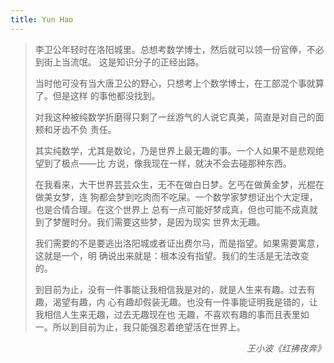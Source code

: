 ```yaml
---
title: Yun Hao
---
```


<blockquote>
李卫公年轻时在洛阳城里。总想考数学博士，然后就可以领一份官俸，不必到街上当流氓。
这是知识分子的正经出路。

当时他可没有当大唐卫公的野心，只想考上个数学博士，在工部混个事就算了。但是这样
的事他都没找到。

对我这种被纯数学折磨得只剩了一丝游气的人说它真美，简直是对自己的面颊和牙齿不负
责任。

其实纯数学，尤其是数论，乃是世界上最无趣的事。一个人如果不是悲观绝望到了极点——比
方说，像我现在一样，就决不会去碰那种东西。

在我看来，大干世界芸芸众生，无不在做白日梦。乞丐在做黄金梦，光棍在做美女梦，连
狗都会梦到吃肉而不吃屎。一个数学家梦想证出个大定理，也是合情合理。在这个世界上
总有一点可能好梦成真，但也可能不成真就到了梦醒时分。我们需要这些梦，是因为现实
世界太无趣。

我们需要的不是要逃出洛阳城或者证出费尔马，而是指望。如果需要寓意，这就是一个，明
确说出来就是：根本没有指望。我们的生活是无法改变的。

到目前为止，没有一件事能让我相信我是对的，就是人生来有趣。过去有趣，渴望有趣，内
心有趣却假装无趣。也没有一件事能证明我是错的，让我相信人生来无趣，过去无趣现在也
无趣，不喜欢有趣的事而且表里如一。所以到目前为止，我只能强忍着绝望活在世界上。

<cite style="float:right;">王小波《红拂夜奔》</cite>
</blockquote>

